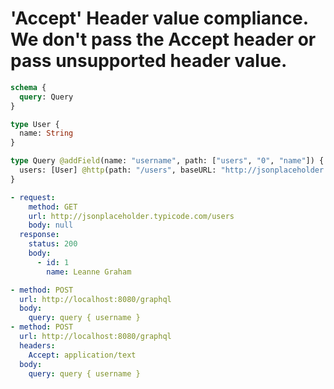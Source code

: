 # 'Accept' Header value compliance. We don't pass the Accept header or pass unsupported header value.


```graphql @server
schema {
  query: Query
}

type User {
  name: String
}

type Query @addField(name: "username", path: ["users", "0", "name"]) {
  users: [User] @http(path: "/users", baseURL: "http://jsonplaceholder.typicode.com")
}
```

```yml @mock
- request:
    method: GET
    url: http://jsonplaceholder.typicode.com/users
    body: null
  response:
    status: 200
    body:
      - id: 1
        name: Leanne Graham
```


```yml @test
- method: POST
  url: http://localhost:8080/graphql
  body:
    query: query { username }
- method: POST
  url: http://localhost:8080/graphql
  headers:
    Accept: application/text
  body:
    query: query { username }
```
